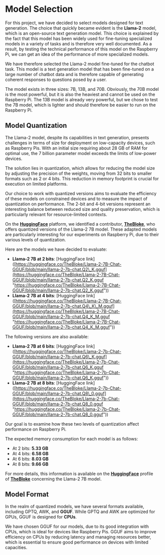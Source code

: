 # Model Selection

For this project, we have decided to select models designed for text generation. The choice that quickly became evident is the **Llama-2** model, which is an open-source text generation model. This choice is explained by the fact that this model has been widely used for fine-tuning specialized models in a variety of tasks and is therefore very well documented. As a result, by testing the technical performance of this model on the Raspberry Pi, we can get an idea of the performance of more specialized models.

We have therefore selected the Llama-2 model fine-tuned for the chatbot task. This model is a text generation model that has been fine-tuned on a large number of chatbot data and is therefore capable of generating coherent responses to questions posed by a user.

The model exists in three sizes: 7B, 13B, and 70B. Obviously, the 70B model is the most powerful, but it is also the heaviest and cannot be used on the Raspberry Pi. The 13B model is already very powerful, but we chose to test the 7B model, which is lighter and should therefore be easier to run on the Raspberry Pi.

## Model Quantization

The Llama-2 model, despite its capabilities in text generation, presents challenges in terms of size for deployment on low-capacity devices, such as Raspberry Pis. With an initial size requiring about 28 GB of RAM for optimal use, the 7 billion parameter model exceeds the limits of low-power devices.

The solution lies in quantization, which allows for reducing the model size by adjusting the precision of the weights, moving from 32 bits to smaller formats such as 2 or 4 bits. This reduction in memory footprint is crucial for execution on limited platforms.

Our choice to work with quantized versions aims to evaluate the efficiency of these models on constrained devices and to measure the impact of quantization on performance. The 2-bit and 4-bit versions represent an interesting balance between reduced size and quality preservation, which is particularly relevant for resource-limited contexts.

On the [**HuggingFace**](https://huggingface.co/ "https://huggingface.co") platform, we identified a contributor, [**TheBloke**](https://huggingface.co/TheBloke "https://huggingface.co/TheBloke"), who offers quantized versions of the Llama-2 7B model. These adapted models are particularly interesting for our experiments on Raspberry Pi, due to their various levels of quantization.

Here are the models we have decided to evaluate:

-   **Llama-2 7B at 2 bits**: \[HuggingFace link\]([https://huggingface.co/TheBloke/Llama-2-7B-Chat-GGUF/blob/main/llama-2-7b-chat.Q2\_K.gguf](https://huggingface.co/TheBloke/Llama-2-7B-Chat-GGUF/blob/main/llama-2-7b-chat.Q2_K.gguf "https://huggingface.co/TheBloke/Llama-2-7B-Chat-GGUF/blob/main/llama-2-7b-chat.Q2_K.gguf"))
-   **Llama-2 7B at 4 bits**: \[HuggingFace link\]([https://huggingface.co/TheBloke/Llama-2-7B-Chat-GGUF/blob/main/llama-2-7b-chat.Q4\_K\_M.gguf](https://huggingface.co/TheBloke/Llama-2-7B-Chat-GGUF/blob/main/llama-2-7b-chat.Q4_K_M.gguf "https://huggingface.co/TheBloke/Llama-2-7B-Chat-GGUF/blob/main/llama-2-7b-chat.Q4_K_M.gguf"))

The following versions are also available:

-   **Llama-2 7B at 6 bits**: \[HuggingFace link\]([https://huggingface.co/TheBloke/Llama-2-7b-Chat-GGUF/blob/main/llama-2-7b-chat.Q6\_K.gguf](https://huggingface.co/TheBloke/Llama-2-7b-Chat-GGUF/blob/main/llama-2-7b-chat.Q6_K.gguf "https://huggingface.co/TheBloke/Llama-2-7b-Chat-GGUF/blob/main/llama-2-7b-chat.Q6_K.gguf"))
-   **Llama-2 7B at 8 bits**: \[HuggingFace link\]([https://huggingface.co/TheBloke/Llama-2-7b-Chat-GGUF/blob/main/llama-2-7b-chat.Q8\_0.gguf](https://huggingface.co/TheBloke/Llama-2-7b-Chat-GGUF/blob/main/llama-2-7b-chat.Q8_0.gguf "https://huggingface.co/TheBloke/Llama-2-7b-Chat-GGUF/blob/main/llama-2-7b-chat.Q8_0.gguf"))

Our goal is to examine how these two levels of quantization affect performance on Raspberry Pi.

The expected memory consumption for each model is as follows:

-   At 2 bits: **5.33 GB**
-   At 4 bits: **6.58 GB**
-   At 6 bits: **8.03 GB**
-   At 8 bits: **9.66 GB**

For more details, this information is available on the [**HuggingFace**](https://huggingface.co/ "https://huggingface.co/") profile of [**TheBloke**](https://huggingface.co/TheBloke "https://huggingface.co/TheBloke") concerning the Llama-2 7B model.

## Model Format

In the realm of quantized models, we have several formats available, including GPTQ, AWK, and **GGUF**. While GPTQ and AWK are optimized for GPUs, GGUF is designed for **CPUs**.

We have chosen GGUF for our models, due to its good integration with CPUs, which is ideal for devices like Raspberry Pis. GGUF aims to improve efficiency on CPUs by reducing latency and managing resources better, which is essential to ensure good performance on devices with limited capacities.
